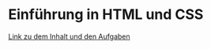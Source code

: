 # Einführung in HTML und CSS

[Link zu dem Inhalt und den Aufgaben](https://jantiegges.github.io/starcode_web_development_course_website/docs/einf%C3%BChrung-in-html-und-css/)
